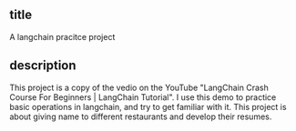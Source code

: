 ## title
A langchain pracitce project

## description
This project is a copy of the vedio on the YouTube "LangChain Crash Course For Beginners | LangChain Tutorial".
I use this demo to practice basic operations in langchain, and try to get familiar with it.
This project is about giving name to different restaurants and develop their resumes.